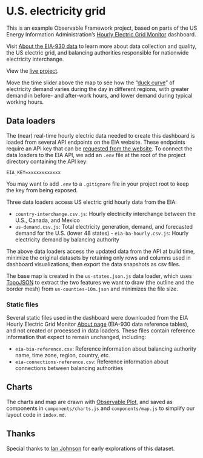 # U.S. electricity grid

This is an example Observable Framework project, based on parts of the US Energy Information Administration’s <a href="https://www.eia.gov/electricity/gridmonitor/dashboard/electric_overview/US48/US48">Hourly Electric Grid Monitor</a> dashboard.

Visit <a href="https://www.eia.gov/electricity/gridmonitor/about">About the EIA-930 data</a> to learn more about data collection and quality, the US electric grid, and balancing authorities responsible for nationwide electricity interchange.

View the [live project](https://observablehq.com/framework/examples/eia/).

Move the time slider above the map to see how the “[duck curve](https://en.wikipedia.org/wiki/Duck_curve)” of electricity demand varies during the day in different regions, with greater demand in before- and after-work hours, and lower demand during typical working hours.

## Data loaders

The (near) real-time hourly electric data needed to create this dashboard is loaded from several API endpoints on the EIA website. These endpoints require an API key that can be [requested from the website](https://www.eia.gov/opendata/documentation.php). To connect the data loaders to the EIA API, we add an `.env` file at the root of the project directory containing the API key:

```
EIA_KEY=xxxxxxxxxxxx
```

You may want to add `.env` to a `.gitignore` file in your project root to keep the key from being exposed.

Three data loaders access US electric grid hourly data from the EIA:

- `country-interchange.csv.js`: Hourly electricity interchange between the U.S., Canada, and Mexico
- `us-demand.csv.js`: Total electricity generation, demand, and forecasted demand for the U.S. (lower 48 states) - `eia-ba-hourly.csv.js`: Hourly electricity demand by balancing authority

The above data loaders access the updated data from the API at build time, minimize the original datasets by retaining only rows and columns used in dashboard visualizations, then export the data snapshots as csv files.

The base map is created in the `us-states.json.js` data loader, which uses [TopoJSON](https://github.com/topojson/topojson) to extract the two features we want to draw (the outline and the border mesh) from `us-counties-10m.json` and minimizes the file size.

### Static files

Several static files used in the dashboard were downloaded from the EIA Hourly Electric Grid Monitor [About page](https://www.eia.gov/electricity/gridmonitor/about) (EIA-930 data reference tables), and not created or processed in data loaders. These files contain reference information that expect to remain unchanged, including:

- `eia-bia-reference.csv`: Reference information about balancing authority name, time zone, region, country, _etc._
- `eia-connections-reference.csv`: Reference information about connections between balancing authorities

## Charts

The charts and map are drawn with [Observable Plot](https://observablehq.com/plot/), and saved as components in `components/charts.js` and `components/map.js` to simplify our layout code in `index.md`.

## Thanks

Special thanks to <a href="https://observablehq.com/@enjalot">Ian Johnson</a> for early explorations of this dataset.
